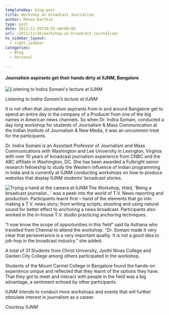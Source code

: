 ```yaml
---
templateKey: blog-post
title: Workshop on broadcast Journalism
author: Mohan Karthik
type: post
date: 2011-11-26T10:55:40+00:00
url: /2011/11/26/workshop-on-broadcast-journalism/
hs_sidebar_layout:
  - right_sidebar
categories:
  - Blog
  - Personal

---
```

#### Journalism aspirants get their hands dirty at IIJNM, Bangalore

![Listening to Indira Somani's lecture at IIJNM][1]
  
_Listening to Indira Somani&#8217;s lecture at IIJNM_

It is not often that Journalism aspirants from in and around Bangalore get to spend an entire day in the company of a Producer from one of the big names in American news channels. So when Dr. Indira Somani, conducted a day long workshop for students of Journalism & Mass Communication at the Indian Institute of Journalism & New Media, it was an uncommon treat for the participants.

Dr. Indira Somani is an Assistant Professor of Journalism and Mass Communications with Washington and Lee University in Lexington, Virginia with over 10 years of broadcast journalism experience from CNBC and the ABC affiliate in Washington, DC. She has been awarded a Fulbright senior research fellowship to study the Western influence of Indian programming in India and is currently at IIJNM conducting workshops on how to produce websites that display IIJNM students’ broadcast stories.

<img src="/wp-content/uploads/2011/12/iijnm_2.png" alt="Trying a hand at the camera at IIJNM" align="left" />The Workshop, titled, ‘Being a broadcast journalist…’ was a peek into the world of T.V. News reporting and production. Participants learnt first – hand of the elements that go into making a T.V. news story; from writing scripts, shooting and using natural sound for better effect to anchoring a news broadcast. Participants also worked in the in-house T.V. studio practicing anchoring techniques.

“I now know the scope of opportunities in this field” said Ila Asthana who travelled from Chennai to attend the workshop. “Dr. Somani made it very clear that perseverance is a very important quality. It is not a good idea to job-hop in the broadcast industry.” she added.

A total of 31 Students from Christ University, Jyothi Nivas College and Garden City College among others participated in the workshop.
  
Students of the Mount Carmel College in Bangalore found the hands-on experience unique and reflected that they learnt of the options they have. That they got to meet and interact with people in the field was a big advantage, a sentiment echoed by other participants.

IIJNM intends to conduct more workshops and events that will further stimulate interest in journalism as a career.

_Courtesy IIJNM_

 [1]: /wp-content/uploads/2011/12/iijnm_1.png